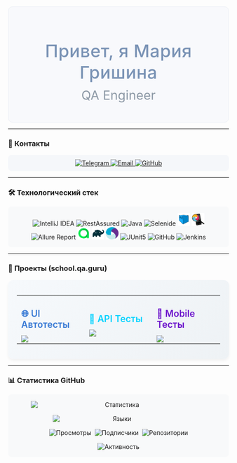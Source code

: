 <div align="center" style="background-color: #f8f9fc; padding: 20px; border-radius: 10px; border: 1px solid #eaeef5;">
  <h1 style="font-size: 2.5rem; color: #7a93b5; margin-bottom: 10px; font-weight: 500; letter-spacing: 0.5px;">Привет, я Мария Гришина</h1>
  <h2 style="font-size: 1.8rem; color: #8d99a6; margin-top: 0; font-weight: 400;">QA Engineer</h2>
</div>

---
### 📍 Контакты
<p align="center" style="background-color: #f5f7fa; padding: 10px; border-radius: 8px;">
  <a href="https://t.me/mariyalgri">
    <img src="https://img.shields.io/badge/-Telegram-8aa2c7?style=for-the-badge&logo=telegram&logoColor=white&labelColor=e8edf7" alt="Telegram">
  </a>
  <a href="mailto:panch-maria@yandex.ru">
    <img src="https://img.shields.io/badge/-Email-b88a8a?style=for-the-badge&logo=mail.ru&logoColor=white&labelColor=f7e8e8" alt="Email">
  </a>
  <a href="https://github.com/MariaLGri">
    <img src="https://img.shields.io/badge/-GitHub-9a8cb1?style=for-the-badge&logo=github&logoColor=white&labelColor=f0e8f7" alt="GitHub">
  </a>
</p>

---

### 🛠 Технологический стек
<p align="center" style="background-color: #f8f9fa; padding: 15px; border-radius: 8px;">
  <img width="6%" title="IntelliJ IDEA" src="https://cdn.jsdelivr.net/gh/devicons/devicon/icons/intellij/intellij-original.svg">
  <img width="6%" title="RestAssured" src="https://avatars.githubusercontent.com/u/19369327?s=200&v=4">
  <img width="6%" title="Java" src="https://cdn.jsdelivr.net/gh/devicons/devicon/icons/java/java-original.svg">
  <img width="8%" title="Selenide" src="https://selenide.org/images/selenide-logo-big.png">
  <img width="6%" title="Selenoid" src="icon/Selenoid.svg">
  <img width="6%" title="Appium inspector" src="icon/appium_inspector.png">
  <img width="6%" title="Allure Report" src="https://avatars.githubusercontent.com/u/5879127?s=200&v=4">
  <img width="6%" title="Allure TestOps" src="icon/Allure_TO.svg">
  <img width="6%" title="Gradle" src="icon/Gradle.svg">
  <img width="6%" title="Appium" src="icon/Appium.svg">
  <img width="6%" title="JUnit5" src="https://junit.org/junit5/assets/img/junit5-logo.png">
  <img width="6%" title="GitHub" src="https://cdn.jsdelivr.net/gh/devicons/devicon/icons/github/github-original.svg">
  <img width="6%" title="Jenkins" src="https://cdn.jsdelivr.net/gh/devicons/devicon/icons/jenkins/jenkins-original.svg">
</p>

---

### 🎯 Проекты (school.qa.guru)
<div style="background: linear-gradient(135deg, #f6f9fc 0%, #eef2f5 100%); padding: 20px; border-radius: 12px; box-shadow: 0 4px 6px rgba(0,0,0,0.05);">

<table>
  <tr>
    <td width="33%" style="padding: 0 10px;">
      <h3 style="color: #3a7bd5; font-size: 1.3rem; margin-bottom: 12px; font-weight: 600;">🌐 UI Автотесты</h3>
      <a href="https://github.com/MariaLGri/UI_final_project">
        <img src="https://github-readme-stats.vercel.app/api/pin/?username=MariaLGri&repo=UI_final_project&theme=default&bg_color=f6f9fc&title_color=3a7bd5&text_color=2d3748&border_color=cbd5e0" />
      </a>
    </td>
    <td width="33%" style="padding: 0 10px;">
      <h3 style="color: #00d2ff; font-size: 1.3rem; margin-bottom: 12px; font-weight: 600;">🔌 API Тесты</h3>
      <a href="https://github.com/MariaLGri/Api_final_project">
        <img src="https://github-readme-stats.vercel.app/api/pin/?username=MariaLGri&repo=Api_final_project&theme=default&bg_color=f6f9fc&title_color=00d2ff&text_color=2d3748&border_color=cbd5e0" />
      </a>
    </td>
    <td width="33%" style="padding: 0 10px;">
      <h3 style="color: #6a11cb; font-size: 1.3rem; margin-bottom: 12px; font-weight: 600;">📱 Mobile Тесты</h3>
      <a href="https://github.com/MariaLGri/mobile_automation_final_project">
        <img src="https://github-readme-stats.vercel.app/api/pin/?username=MariaLGri&repo=mobile_automation_final_project&theme=default&bg_color=f6f9fc&title_color=6a11cb&text_color=2d3748&border_color=cbd5e0" />
      </a>
    </td>
  </tr>
</table>

</div>

---

### 📊 Статистика GitHub

<div align="center" style="background-color: #f8f9fa; padding: 15px; border-radius: 8px;">

<!-- Основные графики -->
<div style="display: flex; flex-wrap: wrap; justify-content: center; gap: 15px; margin-bottom: 15px;">
  <img src="https://github-readme-stats.vercel.app/api?username=MariaLGri&show_icons=true&theme=default&title_color=4a6fa5&text_color=495057&icon_color=6e5494&border_color=dee2e6&bg_color=f8f9fa&hide_border=true&include_all_commits=true&count_private=true" alt="Статистика" width="400">
  
  <img src="https://github-readme-stats.vercel.app/api/top-langs/?username=MariaLGri&layout=compact&theme=default&title_color=4a6fa5&text_color=495057&border_color=dee2e6&bg_color=f8f9fa&hide_border=true&langs_count=5" alt="Языки" width="300">
</div>

<!-- Компактные счетчики в одну строку -->
<div style="display: flex; justify-content: center; gap: 8px; flex-wrap: wrap;">
  <img src="https://komarev.com/ghpvc/?username=MariaLGri&color=4a6fa5&style=flat-square&label=Views" alt="Просмотры">
  <img src="https://img.shields.io/github/followers/MariaLGri?color=6e5494&style=flat-square&label=Followers" alt="Подписчики">
  <img src="https://img.shields.io/badge/Repos-8-ff6b6b?style=flat-square" alt="Репозитории">
</div>

<!-- Streak статистика -->
<div style="margin-top: 15px;">
  <img src="https://streak-stats.demolab.com?user=MariaLGri&theme=default&border=dee2e6&background=f8f9fa&dates=6c757d&stroke=dee2e6&ring=4a6fa5&fire=ff6b6b&currStreakNum=495057&sideNums=495057&currStreakLabel=Streak" alt="Активность" width="400">
</div>

</div>
